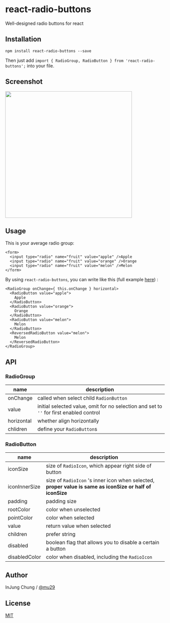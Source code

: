 # react-radio-buttons
Well-designed radio buttons for react

## Installation
```
npm install react-radio-buttons --save
```
Then just add `import { RadioGroup, RadioButton } from 'react-radio-buttons';` into your file.

## Screenshot
<img src="https://raw.githubusercontent.com/mu29/react-radio-button/master/example/example.png" width="400" />

## Usage
This is your average radio group:
```
<form>
  <input type="radio" name="fruit" value="apple" />Apple
  <input type="radio" name="fruit" value="orange" />Orange
  <input type="radio" name="fruit" value="melon" />Melon
</form>
```
By using `react-radio-buttons`, you can write like this (full example [here](https://github.com/mu29/react-radio-buttons/blob/master/example/example.js)) :
```
<RadioGroup onChange={ this.onChange } horizontal>
  <RadioButton value="apple">
    Apple
  </RadioButton>
  <RadioButton value="orange">
    Orange
  </RadioButton>
  <RadioButton value="melon">
    Melon
  </RadioButton>
  <ReversedRadioButton value="melon">
    Melon
  </ReversedRadioButton>
</RadioGroup>
```

## API
### RadioGroup
| name     | description    |
|----------|----------------|
|onChange|called when select child `RadionButton`|
|value|initial selected value, omit for no selection and set to `''` for first enabled control|
|horizontal|whether align horizontally|
|chlidren|define your `RadioButton`s|

### RadioButton
| name     | description    |
|----------|----------------|
|iconSize|size of `RadioIcon`, which appear right side of button|
|iconInnerSize|size of `RadioIcon` 's inner icon when selected, **proper value is same as iconSize or half of iconSize**|
|padding|padding size|
|rootColor|color when unselected|
|pointColor|color when selected|
|value|return value when selected|
|children|prefer string|
|disabled|boolean flag that allows you to disable a certain a button|
|disabledColor|color when disabled, including the `RadioIcon`|

## Author

InJung Chung / [@mu29](http://mu29.github.io/)

## License

[MIT](./LICENSE)
